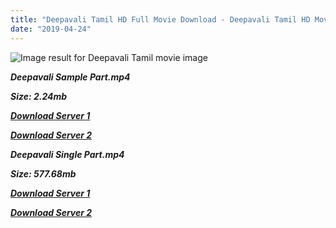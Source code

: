 ```yaml
---
title: "Deepavali Tamil HD Full Movie Download - Deepavali Tamil HD Movie Download"
date: "2019-04-24"
---
```


![Image result for Deepavali  Tamil movie image](https://i.pinimg.com/originals/6b/f7/82/6bf782b2078b33525d013943add8f322.jpg)

**_Deepavali Sample Part.mp4_**

**_Size: 2.24mb_**

**_[Download Server 1](http://b7.wetransfer.vip/files/Tamil{5d952673edb986a3e6232bd1dc09e7f07ef1103dd7939917627d2e7266b78107}20Movies/Tamil{5d952673edb986a3e6232bd1dc09e7f07ef1103dd7939917627d2e7266b78107}20Recent{5d952673edb986a3e6232bd1dc09e7f07ef1103dd7939917627d2e7266b78107}20Movies/Deepavali{5d952673edb986a3e6232bd1dc09e7f07ef1103dd7939917627d2e7266b78107}20(2007)/Deepavali/Deepavali{5d952673edb986a3e6232bd1dc09e7f07ef1103dd7939917627d2e7266b78107}20(2007){5d952673edb986a3e6232bd1dc09e7f07ef1103dd7939917627d2e7266b78107}20Sample{5d952673edb986a3e6232bd1dc09e7f07ef1103dd7939917627d2e7266b78107}20(640x360).mp4)_**

**_[Download Server 2](http://b7.wetransfer.vip/files/Tamil{5d952673edb986a3e6232bd1dc09e7f07ef1103dd7939917627d2e7266b78107}20Movies/Tamil{5d952673edb986a3e6232bd1dc09e7f07ef1103dd7939917627d2e7266b78107}20Recent{5d952673edb986a3e6232bd1dc09e7f07ef1103dd7939917627d2e7266b78107}20Movies/Deepavali{5d952673edb986a3e6232bd1dc09e7f07ef1103dd7939917627d2e7266b78107}20(2007)/Deepavali/Deepavali{5d952673edb986a3e6232bd1dc09e7f07ef1103dd7939917627d2e7266b78107}20(2007){5d952673edb986a3e6232bd1dc09e7f07ef1103dd7939917627d2e7266b78107}20Sample{5d952673edb986a3e6232bd1dc09e7f07ef1103dd7939917627d2e7266b78107}20(640x360).mp4)_**

**_Deepavali Single Part.mp4_**

**_Size: 577.68mb_**

**_[Download Server 1](http://b7.wetransfer.vip/files/Tamil{5d952673edb986a3e6232bd1dc09e7f07ef1103dd7939917627d2e7266b78107}20Movies/Tamil{5d952673edb986a3e6232bd1dc09e7f07ef1103dd7939917627d2e7266b78107}20Recent{5d952673edb986a3e6232bd1dc09e7f07ef1103dd7939917627d2e7266b78107}20Movies/Deepavali{5d952673edb986a3e6232bd1dc09e7f07ef1103dd7939917627d2e7266b78107}20(2007)/Deepavali/Deepavali{5d952673edb986a3e6232bd1dc09e7f07ef1103dd7939917627d2e7266b78107}20(2007){5d952673edb986a3e6232bd1dc09e7f07ef1103dd7939917627d2e7266b78107}20Single{5d952673edb986a3e6232bd1dc09e7f07ef1103dd7939917627d2e7266b78107}20Part{5d952673edb986a3e6232bd1dc09e7f07ef1103dd7939917627d2e7266b78107}20(640x360).mp4)_**

**_[Download Server 2](http://b7.wetransfer.vip/files/Tamil{5d952673edb986a3e6232bd1dc09e7f07ef1103dd7939917627d2e7266b78107}20Movies/Tamil{5d952673edb986a3e6232bd1dc09e7f07ef1103dd7939917627d2e7266b78107}20Recent{5d952673edb986a3e6232bd1dc09e7f07ef1103dd7939917627d2e7266b78107}20Movies/Deepavali{5d952673edb986a3e6232bd1dc09e7f07ef1103dd7939917627d2e7266b78107}20(2007)/Deepavali/Deepavali{5d952673edb986a3e6232bd1dc09e7f07ef1103dd7939917627d2e7266b78107}20(2007){5d952673edb986a3e6232bd1dc09e7f07ef1103dd7939917627d2e7266b78107}20Single{5d952673edb986a3e6232bd1dc09e7f07ef1103dd7939917627d2e7266b78107}20Part{5d952673edb986a3e6232bd1dc09e7f07ef1103dd7939917627d2e7266b78107}20(640x360).mp4)_**
